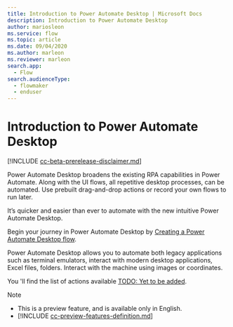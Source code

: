 ```yaml
---
title: Introduction to Power Automate Desktop | Microsoft Docs
description: Introduction to Power Automate Desktop
author: mariosleon
ms.service: flow
ms.topic: article
ms.date: 09/04/2020
ms.author: marleon
ms.reviewer: marleon
search.app: 
  - Flow
search.audienceType: 
  - flowmaker
  - enduser
---
```


# Introduction to Power Automate Desktop

[!INCLUDE [cc-beta-prerelease-disclaimer.md](../../includes/cc-beta-prerelease-disclaimer.md)]

Power Automate Desktop broadens the existing RPA capabilities in Power Automate. Along with the UI flows, all repetitive desktop processes, can be automated. Use prebuilt drag-and-drop actions or record your own flows to run later.

It’s quicker and easier than ever to automate with the new intuitive Power Automate Desktop. 

Begin your journey in Power Automate Desktop by [Creating a Power Automate Desktop flow](create-flow-console.md). 

Power Automate Desktop allows you to automate both legacy applications such as terminal emulators, interact with modern desktop applications, Excel files, folders. Interact with the machine using images or coordinates. 

You 'll find the list of actions available [TODO: Yet to be added](actions.md).

> [!NOTE]
> - This is a preview feature, and is available only in English.
> - [!INCLUDE [cc-preview-features-definition.md](../../includes/cc-preview-features-definition.md)]
